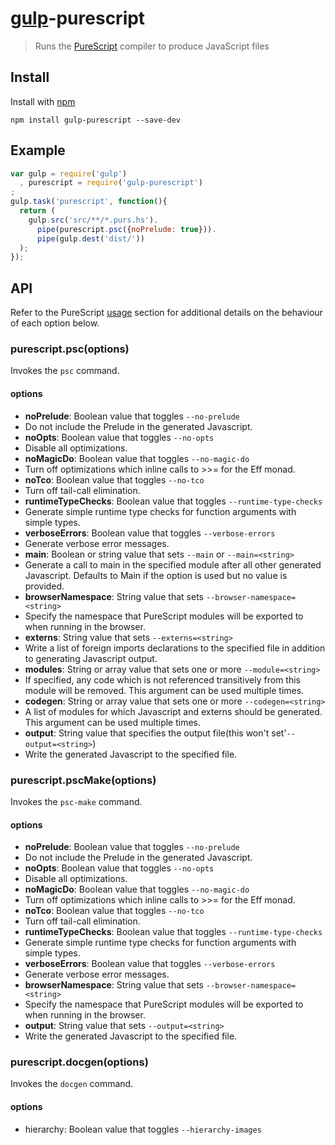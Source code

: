 # [gulp](https://github.com/wearefractal/gulp)-purescript

> Runs the [PureScript](http://www.purescript.org) compiler to produce JavaScript files

## Install

Install with [npm](https://npmjs.org/package/gulp-purescript)

```
npm install gulp-purescript --save-dev
```

## Example

```js
var gulp = require('gulp')
  , purescript = require('gulp-purescript')
;
gulp.task('purescript', function(){
  return (
    gulp.src('src/**/*.purs.hs').
      pipe(purescript.psc({noPrelude: true})).
      pipe(gulp.dest('dist/'))
  );
});
```

## API

Refer to the PureScript [usage](http://docs.purescript.org/en/latest/start.html#compiler-usage) section for additional details on the behaviour of each option below.

### purescript.psc(options)

Invokes the `psc` command.

#### options

 - **noPrelude**: Boolean value that toggles `--no-prelude`
  -  Do not include the Prelude in the generated Javascript.
 - **noOpts**: Boolean value that toggles `--no-opts`
  - Disable all optimizations.
 - **noMagicDo**: Boolean value that toggles `--no-magic-do`
  - Turn off optimizations which inline calls to >>= for the Eff monad.
 - **noTco**: Boolean value that toggles `--no-tco`
  - Turn off tail-call elimination.
 - **runtimeTypeChecks**: Boolean value that toggles `--runtime-type-checks`
  - Generate simple runtime type checks for function arguments with simple types.
 - **verboseErrors**: Boolean value that toggles `--verbose-errors`
  - Generate verbose error messages.
 - **main**: Boolean or string value that sets `--main` or `--main=<string>`
  - Generate a call to main in the specified module after all other generated Javascript. Defaults to Main if the option is used but no value is provided.
 - **browserNamespace**: String value that sets `--browser-namespace=<string>`
  - Specify the namespace that PureScript modules will be exported to when running in the browser.
 - **externs**: String value that sets `--externs=<string>`
  - Write a list of foreign imports declarations to the specified file in addition to generating Javascript output.
 - **modules**: String or array value that sets one or more `--module=<string>`
  - If specified, any code which is not referenced transitively from this module will be removed. This argument can be used multiple times.
 - **codegen**: String or array value that sets one or more `--codegen=<string>`
  - A list of modules for which Javascript and externs should be generated. This argument can be used multiple times.
 - **output**: String value that specifies the output file(this won't set'`--output=<string>`)
  - Write the generated Javascript to the specified file.

### purescript.pscMake(options)

Invokes the `psc-make` command.

#### options

 - **noPrelude**: Boolean value that toggles `--no-prelude`
  - Do not include the Prelude in the generated Javascript.
 - **noOpts**: Boolean value that toggles `--no-opts`
  - Disable all optimizations.
 - **noMagicDo**: Boolean value that toggles `--no-magic-do`
  - Turn off optimizations which inline calls to >>= for the Eff monad.
 - **noTco**: Boolean value that toggles `--no-tco`
  - Turn off tail-call elimination.
 - **runtimeTypeChecks**: Boolean value that toggles `--runtime-type-checks`
  - Generate simple runtime type checks for function arguments with simple types.
 - **verboseErrors**: Boolean value that toggles `--verbose-errors`
  - Generate verbose error messages.
 - **browserNamespace**: String value that sets `--browser-namespace=<string>`
  - Specify the namespace that PureScript modules will be exported to when running in the browser.
 - **output**: String value that sets `--output=<string>`
  - Write the generated Javascript to the specified file.

### purescript.docgen(options)

Invokes the `docgen` command.

#### options

 - hierarchy: Boolean value that toggles `--hierarchy-images`
